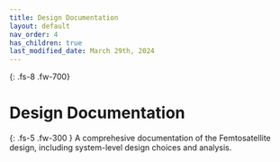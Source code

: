 ```yaml
---
title: Design Documentation
layout: default
nav_order: 4
has_children: true
last_modified_date: March 29th, 2024
---
```


{: .fs-8 .fw-700}
# Design Documentation

{: .fs-5 .fw-300 }
A comprehesive documentation of the Femtosatellite design, including system-level design choices and analysis.